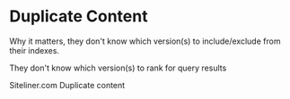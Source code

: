 # Duplicate Content

Why it matters, they don't know which version(s) to include/exclude from their indexes.

They don't know which version(s) to rank for query results


Siteliner.com Duplicate content